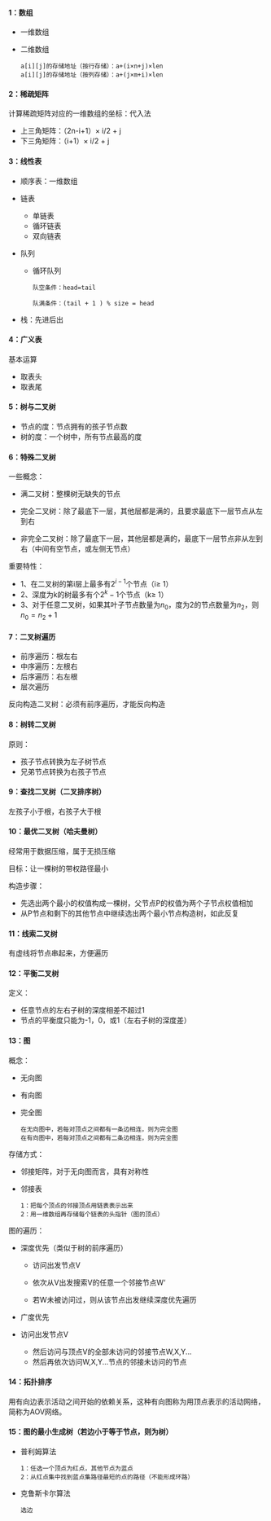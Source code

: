 #### 1：数组

+ 一维数组

+ 二维数组

  ```
  a[i][j]的存储地址（按行存储）：a+(i×n+j)×len
  a[i][j]的存储地址（按列存储）：a+(j×m+i)×len
  ```



#### 2：稀疏矩阵

计算稀疏矩阵对应的一维数组的坐标：代入法

+ 上三角矩阵：（2n-i+1）× i/2 + j
+ 下三角矩阵：（i+1）× i/2 + j



#### 3：线性表

+ 顺序表：一维数组

+ 链表

  + 单链表
  + 循环链表
  + 双向链表

+ 队列

  + 循环队列

    ```
    队空条件：head=tail
    
    队满条件：(tail + 1 ) % size = head
    ```

    

+ 栈：先进后出



#### 4：广义表

基本运算

+ 取表头
+ 取表尾



#### 5：树与二叉树

+ 节点的度：节点拥有的孩子节点数
+ 树的度：一个树中，所有节点最高的度



#### 6：特殊二叉树

一些概念：

+ 满二叉树：整棵树无缺失的节点

+ 完全二叉树：除了最底下一层，其他层都是满的，且要求最底下一层节点从左到右

+ 非完全二叉树：除了最底下一层，其他层都是满的，最底下一层节点非从左到右（中间有空节点，或左侧无节点）

  

重要特性：

+ 1、在二叉树的第i层上最多有$2^{i-1}$个节点（i$\geq$ 1）
+ 2、深度为k的树最多有个$2^{k}-1$个节点（k$\geq$ 1）
+ 3、对于任意二叉树，如果其叶子节点数量为$n_0$，度为2的节点数量为$n_2$，则$n_0 = n_2 + 1$



#### 7：二叉树遍历

+ 前序遍历：根左右
+ 中序遍历：左根右
+ 后序遍历：右左根
+ 层次遍历

反向构造二叉树：必须有前序遍历，才能反向构造



#### 8：树转二叉树

原则：

+ 孩子节点转换为左子树节点
+ 兄弟节点转换为右孩子节点



#### 9：查找二叉树（二叉排序树）

左孩子小于根，右孩子大于根



#### 10：最优二叉树（哈夫曼树）

经常用于数据压缩，属于无损压缩

目标：让一棵树的带权路径最小

构造步骤：

+ 先选出两个最小的权值构成一棵树，父节点P的权值为两个子节点权值相加
+ 从P节点和剩下的其他节点中继续选出两个最小节点构造树，如此反复



#### 11：线索二叉树

有虚线将节点串起来，方便遍历



#### 12：平衡二叉树

定义：

+ 任意节点的左右子树的深度相差不超过1
+ 节点的平衡度只能为-1，0，或1（左右子树的深度差）



#### 13：图

概念：

+ 无向图
+ 有向图

+ 完全图

  ```
  在无向图中，若每对顶点之间都有一条边相连，则为完全图
  在有向图中，若每对顶点之间都有二条边相连，则为完全图
  ```

存储方式：

+ 邻接矩阵，对于无向图而言，具有对称性

+ 邻接表

  ```
  1：把每个顶点的邻接顶点用链表表示出来
  2：用一维数组再存储每个链表的头指针（图的顶点）
  ```

图的遍历：

+ 深度优先（类似于树的前序遍历）

  + 访问出发节点V

  + 依次从V出发搜索V的任意一个邻接节点W‘

  + 若W未被访问过，则从该节点出发继续深度优先遍历

+ 广度优先
  
+ 访问出发节点V
  + 然后访问与顶点V的全部未访问的邻接节点W,X,Y...
  + 然后再依次访问W,X,Y...节点的邻接未访问的节点



#### 14：拓扑排序

用有向边表示活动之间开始的依赖关系，这种有向图称为用顶点表示的活动网络，简称为AOV网络。



#### 15：图的最小生成树（若边小于等于节点，则为树）

+ 普利姆算法

  ```
  1：任选一个顶点为红点，其他节点为蓝点
  2：从红点集中找到蓝点集路径最短的点的路径（不能形成环路）
  ```

+ 克鲁斯卡尔算法

  ```
  选边
  ```

  

 

  